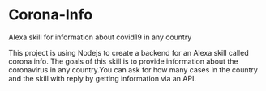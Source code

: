 # Corona-Info
Alexa skill for information about covid19 in any country 

This project is using Nodejs to create a backend for an Alexa skill called corona info. The goals of this skill is to 
provide information about the coronavirus in any country.You can ask for how many cases in the country and the skill with 
reply by getting information via an API. 
